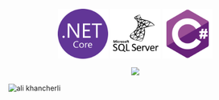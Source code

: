 <p align="center"> 
  <img src="https://raw.githubusercontent.com/devicons/devicon/9f4f5cdb393299a81125eb5127929ea7bfe42889/icons/dotnetcore/dotnetcore-original.svg" alt="csharp" width="100" height="100" />
  <img src="https://raw.githubusercontent.com/devicons/devicon/9f4f5cdb393299a81125eb5127929ea7bfe42889/icons/microsoftsqlserver/microsoftsqlserver-plain-wordmark.svg" alt="sql server" width="100" height="100" />
  <img src="https://raw.githubusercontent.com/devicons/devicon/master/icons/csharp/csharp-original.svg" alt="csharp" width="100" height="100" />

 
 
</p>


<p align="center">
 <a href="#" alt="Ali Khancherli's github stats">
  <img src="https://github-readme-stats.vercel.app/api?username=ali412&theme=tokyonight&show_icons=true" />
 </a>
</p>
<p align="center"><img align="left" src="https://github-readme-stats.vercel.app/api/top-langs?username=ali412&show_icons=true&locale=en&layout=compact&theme=tokyonight" alt="ali khancherli" /></p>
